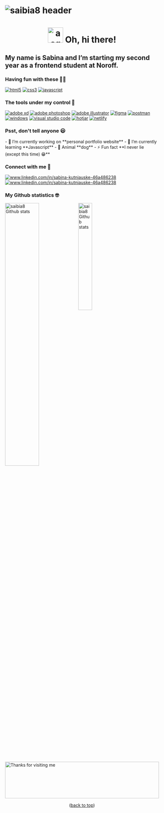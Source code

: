 <a name="readme-top"></a>
# ![saibia8 header](https://user-images.githubusercontent.com/104776669/223502223-c8e8fac7-803b-4dba-8d39-c3f5b5ee30a8.jpg)

<h1 align="center"><img src="https://user-images.githubusercontent.com/104776669/223514767-a082ab16-c896-4bfc-b16c-044e7b9b801f.gif" width="50" alt="a squirrel waves its hand">
Oh, hi there!</h1>
<h2>My name is Sabina and I’m starting my second year as a frontend student at Noroff.</h2>

<h3>Having fun with these 👩‍💻</h3>
<a href="https://www.w3.org/html/" target="_blank" rel="noreferrer"><img src="https://img.shields.io/badge/html5-%23E34F26.svg?style=for-the-badge&logo=html5&logoColor=white" alt="html5"></a>
<a href="https://www.w3schools.com/css/" target="_blank" rel="noreferrer"><img src="https://img.shields.io/badge/css3-%231572B6.svg?style=for-the-badge&logo=css3&logoColor=white" alt="css3"></a>
<a href="https://www.w3schools.com/css/](https://developer.mozilla.org/en-US/docs/Web/JavaScript" target="_blank" rel="noreferrer"><img src="https://img.shields.io/badge/javascript-%23323330.svg?style=for-the-badge&logo=javascript&logoColor=%23F7DF1E" alt="javascript"></a>

<h3>The tools under my control 🔧</h3>
<a href="https://www.adobe.com/products/xd.html" target="_blank" rel="noreferrer"><img src="https://img.shields.io/badge/Adobe%20XD-470137?style=for-the-badge&logo=Adobe%20XD&logoColor=#FF61F6" alt="adobe xd"></a>
<a href="https://www.photoshop.com/en" target="_blank" rel="noreferrer"><img src="https://img.shields.io/badge/adobe%20photoshop-%2331A8FF.svg?style=for-the-badge&logo=adobe%20photoshop&logoColor=white" alt="adobe photoshop"></a>
<a href="https://www.adobe.com/in/products/illustrator.html" target="_blank" rel="noreferrer"><img src="https://img.shields.io/badge/adobe%20illustrator-%23FF9A00.svg?style=for-the-badge&logo=adobe%20illustrator&logoColor=white" alt="adobe illustrator"></a>
<a href="https://www.figma.com/" target="_blank" rel="noreferrer"><img src="https://img.shields.io/badge/figma-%23F24E1E.svg?style=for-the-badge&logo=figma&logoColor=white" alt="figma"></a>
<a href="https://postman.com" target="_blank" rel="noreferrer"><img src="https://img.shields.io/badge/Postman-FF6C37?style=for-the-badge&logo=postman&logoColor=white" alt="postman"></a>
<a href="https://www.microsoft.com/en-us/windows?r=1" target="_blank" rel="noreferrer"><img src="https://img.shields.io/badge/Windows-0078D6?style=for-the-badge&logo=windows&logoColor=white" alt="windows"></a>
<a href="https://code.visualstudio.com/" target="_blank" rel="noreferrer"><img src="https://img.shields.io/badge/Visual%20Studio%20Code-0078d7.svg?style=for-the-badge&logo=visual-studio-code&logoColor=white" alt="visual studio code"></a>
<a href="https://www.hotjar.com/" target="_blank" rel="noreferrer"><img src="https://img.shields.io/badge/hotjar-FD3A5C?style=for-the-badge&logo=hotjar&logoColor=white" alt="hotjar"></a>
<a href="https://www.netlify.com/" target="_blank" rel="noreferrer"><img src="https://img.shields.io/badge/Netlify-00C7B7?style=for-the-badge&logo=netlify&logoColor=white" alt="netlify"></a>


<h3>Psst, don't tell anyone 😃</h3>
- 🔭 I’m currently working on **personal portfolio website**
- 🌱 I’m currently learning **Javascript**
- 🐶 Animal **dog**
- ⚡ Fun fact **I never lie (except this time) 😁**


<h3 align="left">Connect with me 👻</h3>
<a href="https://linkedin.com/in/www.linkedin.com/in/sabina-kutniauske-46a486238" target="blank"><img align="center" src="https://img.shields.io/badge/LinkedIn-0077B5?style=for-the-badge&logo=linkedin&logoColor=white" alt="www.linkedin.com/in/sabina-kutniauske-46a486238"/></a>
<a href="https://accounts.google.com/v3/signin/identifier?dsh=S520816246%3A1678296204631110&continue=https%3A%2F%2Faccounts.google.com%2F&followup=https%3A%2F%2Faccounts.google.com%2F&passive=1209600&flowName=GlifWebSignIn&flowEntry=ServiceLogin&ifkv=AWnogHfWLxGCHy19uLB_sAdxqb4mLaE-72GCA6GFRYynwv9Y7eh_mB44hJjow5xYk1zLMz15fUFHxw" target="blank"><img align="center" src="https://img.shields.io/badge/Gmail-D14836?style=for-the-badge&logo=gmail&logoColor=white" alt="www.linkedin.com/in/sabina-kutniauske-46a486238" (mailto:sabina.kutniauske@gmail.com)/></a>


<h3>My Github statistics 🤓</h3>
 <img align="left" width="47%" src="https://github-readme-stats.vercel.app/api?username=saibia8" alt="saibia8 Github stats"/>
 <img align="left" width="30%" src="https://github-readme-stats.vercel.app/api/top-langs/?username=saibia8" alt="saibia8 Github stats"/>
  
<img height="120" alt="Thanks for visiting me" width="100%" src="https://raw.githubusercontent.com/BrunnerLivio/brunnerlivio/master/images/marquee.svg" />

<p align="center">(<a href="#readme-top">back to top</a>)</p>
